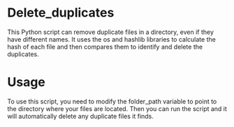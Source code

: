 # Delete_duplicates

This Python script can remove duplicate files in a directory, even if they have different names. It uses the os and hashlib libraries to calculate the hash of each file and then compares them to identify and delete the duplicates.

# Usage
To use this script, you need to modify the folder_path variable to point to the directory where your files are located. Then you can run the script and it will automatically delete any duplicate files it finds.
